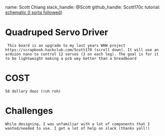 name: Scott Chiang
slack_handle: @Scott
github_handle: Scott170c
tutorial: [schematic (I sorta followed)](https://learn.adafruit.com/assets/36269)

# Quadruped Servo Driver

`
This board is an upgrade to my last years WHW project https://scrapbook.hackclub.com/Scott170 (scroll down). It will use an arduion nano to control 12 servos (3 on each leg). The goal is for it to be lightweight making a pcb way better than a breadboard`

<!-- How much is it going to cost? -->
# COST
`58 dollary doos (ruh roh)`

<!-- Tell us a little bit about your design process. What were some challenges? What helped? ***Totally optional*** -->
# Challenges
`
While designing, I was unfamiliar with a lot of components that I wanted/needed to use. I got a lot of help on slack (thanks yall!)
`
